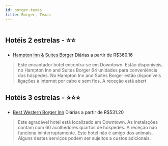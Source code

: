```yaml
---
id: borger-texas
title: Borger, Texas
---
```


<center><img src="http://photos.hotelbeds.com/giata/17/170847/170847a_hb_a_001.jpg" alt="" /></center>


## Hotéis 2 estrelas - ⭐️⭐️

-    [Hampton Inn & Suites Borger](https://www.hurb.com/hoteis/borger/hampton-inn-suites-borger-JNP-JP847462?cmp=18055) Diárias a partir de R$360.16
   > Este encantador hotel encontra-se em Downtown. Estão disponíveis, no Hampton Inn and Suites Borger 64 unidades para conveniência dos hóspedes. No Hampton Inn and Suites Borger estão disponíveis ligações à internet por cabo e sem fios. A receção está abert

## Hotéis 3 estrelas - ⭐️⭐️⭐️

-    [Best Western Borger Inn](https://www.hurb.com/hoteis/borger/best-western-borger-inn-JNP-JP066865?cmp=18055) Diárias a partir de R$531.20
   > Este agradável hotel está localizado em Downtown. As instalações contam com 60 acolhedores quartos de hóspedes. A receção não funciona ininterruptamente. Este hotel não é amigo dos animais. Alguns destes serviços podem ser sujeitos a custos adicionais. 
